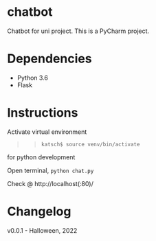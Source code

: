 # chatbot
Chatbot for uni project. This is a PyCharm project. 


# Dependencies
- Python 3.6
- Flask

# Instructions

Activate virtual environment 

>> `katsch$ source venv/bin/activate`

for python development

Open terminal, `python chat.py`

Check @ http://localhost(:80)/

# Changelog
v0.0.1 - Halloween, 2022





